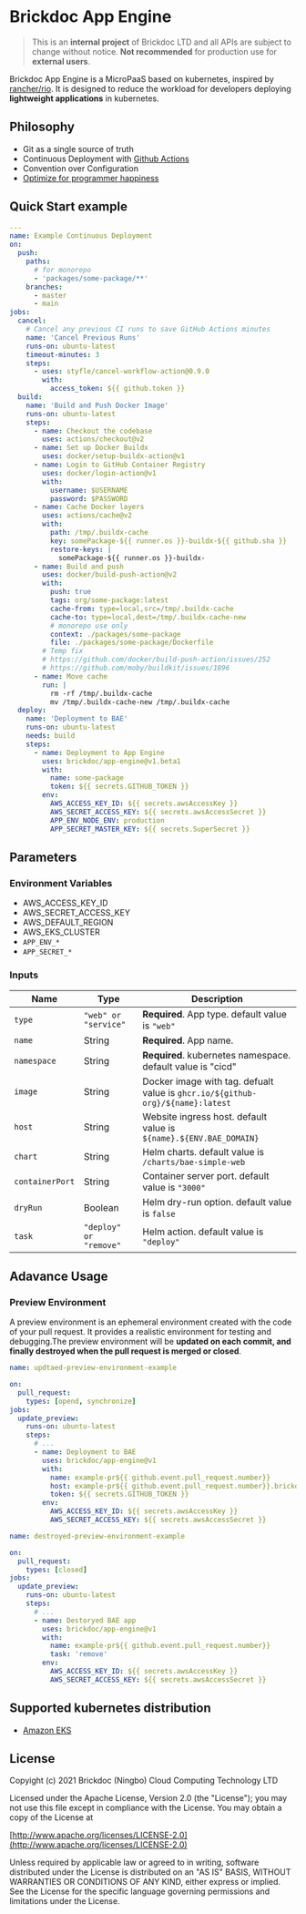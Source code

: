 # Brickdoc App Engine

> This is an **internal project** of Brickdoc LTD and all APIs are subject to change without notice.
> **Not recommended** for production use for **external users**.

Brickdoc App Engine is a MicroPaaS based on kubernetes, inspired by [rancher/rio](https://github.com/rancher/rio).
It is designed to reduce the workload for developers deploying **lightweight applications** in kubernetes.

## Philosophy

- Git as a single source of truth
- Continuous Deployment with [Github Actions](https://github.com/features/actions)
- Convention over Configuration
- [Optimize for programmer happiness](https://rubyonrails.org/doctrine/#optimize-for-programmer-happiness)

## Quick Start example

```yaml
---
name: Example Continuous Deployment
on:
  push:
    paths:
      # for monorepo
      - 'packages/some-package/**'
    branches:
      - master
      - main
jobs:
  cancel:
    # Cancel any previous CI runs to save GitHub Actions minutes
    name: 'Cancel Previous Runs'
    runs-on: ubuntu-latest
    timeout-minutes: 3
    steps:
      - uses: styfle/cancel-workflow-action@0.9.0
        with:
          access_token: ${{ github.token }}
  build:
    name: 'Build and Push Docker Image'
    runs-on: ubuntu-latest
    steps:
      - name: Checkout the codebase
        uses: actions/checkout@v2
      - name: Set up Docker Buildx
        uses: docker/setup-buildx-action@v1
      - name: Login to GitHub Container Registry
        uses: docker/login-action@v1
        with:
          username: $USERNAME
          password: $PASSWORD
      - name: Cache Docker layers
        uses: actions/cache@v2
        with:
          path: /tmp/.buildx-cache
          key: somePackage-${{ runner.os }}-buildx-${{ github.sha }}
          restore-keys: |
            somePackage-${{ runner.os }}-buildx-
      - name: Build and push
        uses: docker/build-push-action@v2
        with:
          push: true
          tags: org/some-package:latest
          cache-from: type=local,src=/tmp/.buildx-cache
          cache-to: type=local,dest=/tmp/.buildx-cache-new
          # monorepo use only
          context: ./packages/some-package
          file: ./packages/some-package/Dockerfile
        # Temp fix
        # https://github.com/docker/build-push-action/issues/252
        # https://github.com/moby/buildkit/issues/1896
      - name: Move cache
        run: |
          rm -rf /tmp/.buildx-cache
          mv /tmp/.buildx-cache-new /tmp/.buildx-cache
  deploy:
    name: 'Deployment to BAE'
    runs-on: ubuntu-latest
    needs: build
    steps:
      - name: Deployment to App Engine
        uses: brickdoc/app-engine@v1.beta1
        with:
          name: some-package
          token: ${{ secrets.GITHUB_TOKEN }}
        env:
          AWS_ACCESS_KEY_ID: ${{ secrets.awsAccessKey }}
          AWS_SECRET_ACCESS_KEY: ${{ secrets.awsAccessSecret }}
          APP_ENV_NODE_ENV: production
          APP_SECRET_MASTER_KEY: ${{ secrets.SuperSecret }}
```

## Parameters

### Environment Variables

- AWS_ACCESS_KEY_ID
- AWS_SECRET_ACCESS_KEY
- AWS_DEFAULT_REGION
- AWS_EKS_CLUSTER
- `APP_ENV_*`
- `APP_SECRET_*`

### Inputs

| Name            | Type                   | Description                                                                    |
| --------------- | ---------------------- | ------------------------------------------------------------------------------ |
| `type`          | `"web" or "service"`   | **Required**. App type. default value is `"web"`                               |
| `name`          | String                 | **Required**. App name.                                                        |
| `namespace`     | String                 | **Required**. kubernetes namespace. default value is "cicd"                    |
| `image`         | String                 | Docker image with tag. defualt value is `ghcr.io/${github-org}/${name}:latest` |
| `host`          | String                 | Website ingress host. default value is `${name}.${ENV.BAE_DOMAIN}`             |
| `chart`         | String                 | Helm charts. default value is `/charts/bae-simple-web`                         |
| `containerPort` | String                 | Container server port. default value is `"3000"`                               |
| `dryRun`        | Boolean                | Helm dry-run option. default value is `false`                                  |
| `task`          | `"deploy" or "remove"` | Helm action. default value is `"deploy"`                                       |

## Adavance Usage

### Preview Environment

A preview environment is an ephemeral environment created with the code of your pull request. It provides a realistic environment for testing and debugging.The preview environment will be **updated on each commit, and finally destroyed when the pull request is merged or closed**.

```yaml
name: updtaed-preview-environment-example

on:
  pull_request:
    types: [opend, synchronize]
jobs:
  update_preview:
    runs-on: ubuntu-latest
    steps:
      # ...
      - name: Deployment to BAE
        uses: brickdoc/app-engine@v1
        with:
          name: example-pr${{ github.event.pull_request.number}}
          host: example-pr${{ github.event.pull_request.number}}.brickdoc.dev
          token: ${{ secrets.GITHUB_TOKEN }}
        env:
          AWS_ACCESS_KEY_ID: ${{ secrets.awsAccessKey }}
          AWS_SECRET_ACCESS_KEY: ${{ secrets.awsAccessSecret }}
```

```yaml
name: destroyed-preview-environment-example

on:
  pull_request:
    types: [closed]
jobs:
  update_preview:
    runs-on: ubuntu-latest
    steps:
      # ...
      - name: Destoryed BAE app
        uses: brickdoc/app-engine@v1
        with:
          name: example-pr${{ github.event.pull_request.number}}
          task: 'remove'
        env:
          AWS_ACCESS_KEY_ID: ${{ secrets.awsAccessKey }}
          AWS_SECRET_ACCESS_KEY: ${{ secrets.awsAccessSecret }}
```

## Supported kubernetes distribution

- [Amazon EKS](https://aws.amazon.com/cn/eks/)

## License

Copyight (c) 2021 Brickdoc (Ningbo) Cloud Computing Technology LTD

Licensed under the Apache License, Version 2.0 (the "License");
you may not use this file except in compliance with the License.
You may obtain a copy of the License at

[http://www.apache.org/licenses/LICENSE-2.0](http://www.apache.org/licenses/LICENSE-2.0)

Unless required by applicable law or agreed to in writing, software
distributed under the License is distributed on an "AS IS" BASIS,
WITHOUT WARRANTIES OR CONDITIONS OF ANY KIND, either express or implied.
See the License for the specific language governing permissions and
limitations under the License.
